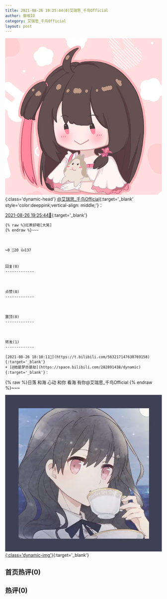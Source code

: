 ```yaml
---
title: 2021-08-26 19:25:44(0)艾瑞思_千鸟Official
author: 御坂IO
category: 艾瑞思_千鸟Official
layout: post
---
```


![img](/images/7e08840c56f251de28bdf766b647bd5fe9a5d50a.jpg){:class='dynamic-head'}
[@艾瑞思_千鸟Official](https://space.bilibili.com/1090010845/dynamic){:target='_blank' style='color:deeppink;vertical-align: middle;'}：

[2021-08-26 19:25:44🔗](https://t.bilibili.com/563236616727831461){:target='_blank'}

~~~
{% raw %}红茶好喝[大笑]
{% endraw %}~~~



↪️0 💬20 👍137


回复(0)
-------------



点赞(0)
-------------



置顶(0)
-------------



转发(1)
-------------

[2021-08-26 18:10:11🔗](https://t.bilibili.com/563217147638769158){:target='_blank'}
+ [@她是梦亦是劫](https://space.bilibili.com/282891438/dynamic){:target='_blank'}：
~~~
{% raw %}日落 和海 心动 和你 看海 有你@艾瑞思_千鸟Official 
{% endraw %}~~~


[![img](/images/418f5737b081d4bbde45a603c7306bb30adb85d9.png){:class='dynamic-img'}](/images/418f5737b081d4bbde45a603c7306bb30adb85d9.png){:target='_blank'}




首页热评(0)
-------------



热评(0)
-------------



